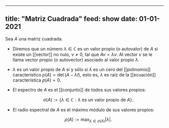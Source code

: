 
---
title: "Matriz Cuadrada"
feed: show
date: 01-01-2021
---

Sea $A$ una matriz cuadrada.

- Diremos que un número $\lambda \in \mathbb{C}$ es un valor propio (o autovalor) de $A$ si existe un [[vector]] no nulo, $v \neq 0$, tal que $Av = \lambda v$. Al vector $v$ se le llama vector propio (o autovector) asociado al valor propio $\lambda$.
- $\lambda$ es un valor propio de $A$ si y sólo si $\lambda$ es un cero del [[polinomio]] característico $p(A) = \det(A - \lambda I)$, esto es, $\lambda$ es raíz de la [[ecuación]] característica $p(A) = 0$.

- El espectro de $A$ es el [[conjunto]] de todos sus valores propios:

  $$
  \sigma(A) := \{ \lambda \in \mathbb{C} : \lambda \text{ es un valor propio de } A \}.
  $$

- El radio espectral de $A$ es el máximo módulo de sus valores propios:

  $$
  \rho(A) := \max_{\lambda \in \sigma(A)} |\lambda|.
  $$
